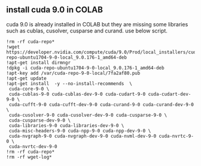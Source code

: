 
## install cuda 9.0 in COLAB
cuda 9.0 is already installed in COLAB but they are missing some libraries such as cublas, cusolver, cusparse and curand. 
use below script. 

```
!rm -rf cuda-repo*
!wget https://developer.nvidia.com/compute/cuda/9.0/Prod/local_installers/cuda-repo-ubuntu1704-9-0-local_9.0.176-1_amd64-deb
!apt-get install dirmngr
!dpkg -i cuda-repo-ubuntu1704-9-0-local_9.0.176-1_amd64-deb
!apt-key add /var/cuda-repo-9-0-local/7fa2af80.pub
!apt-get update
!apt-get install  -y --no-install-recommends  \
 cuda-core-9-0 \
 cuda-cublas-9-0 cuda-cublas-dev-9-0 cuda-cudart-9-0 cuda-cudart-dev-9-0 \
 cuda-cufft-9-0 cuda-cufft-dev-9-0 cuda-curand-9-0 cuda-curand-dev-9-0 \
 cuda-cusolver-9-0 cuda-cusolver-dev-9-0 cuda-cusparse-9-0 \
 cuda-cusparse-dev-9-0 \
 cuda-libraries-9-0 cuda-libraries-dev-9-0 \
 cuda-misc-headers-9-0 cuda-npp-9-0 cuda-npp-dev-9-0 \
 cuda-nvgraph-9-0 cuda-nvgraph-dev-9-0 cuda-nvml-dev-9-0 cuda-nvrtc-9-0 \
 cuda-nvrtc-dev-9-0
!rm -rf cuda-repo*
!rm -rf wget-log*
```
